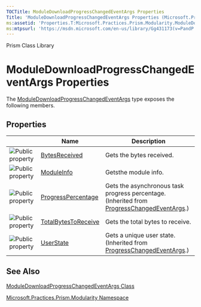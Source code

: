 ```yaml
---
TOCTitle: ModuleDownloadProgressChangedEventArgs Properties
Title: 'ModuleDownloadProgressChangedEventArgs Properties (Microsoft.Practices.Prism.Modularity)'
ms:assetid: 'Properties.T:Microsoft.Practices.Prism.Modularity.ModuleDownloadProgressChangedEventArgs'
ms:mtpsurl: 'https://msdn.microsoft.com/en-us/library/Gg431173(v=PandP.50)'
---
```


Prism Class Library

ModuleDownloadProgressChangedEventArgs Properties
=================================================

The [ModuleDownloadProgressChangedEventArgs](https://msdn.microsoft.com/library/microsoft.practices.prism.modularity.moduledownloadprogresschangedeventargs) type exposes the following members.

Properties
----------

<span id="propertyTableToggle"></span>
<table>

<thead>
<tr class="header">
<th> </th>
<th>Name</th>
<th>Description</th>
</tr>
</thead>
<tbody>
<tr class="odd">
<td><img src="https://msdn.microsoft.com/en-us/Gg431173.pubproperty(en-us,PandP.50).gif" title="Public property" /></td>
<td><a href="https://msdn.microsoft.com/library/microsoft.practices.prism.modularity.moduledownloadprogresschangedeventargs.bytesreceived">BytesReceived</a></td>
<td><div class="summary">
Gets the bytes received.
</div></td>
</tr>
<tr class="even">
<td><img src="https://msdn.microsoft.com/en-us/Gg431173.pubproperty(en-us,PandP.50).gif" title="Public property" /></td>
<td><a href="https://msdn.microsoft.com/library/microsoft.practices.prism.modularity.moduledownloadprogresschangedeventargs.moduleinfo">ModuleInfo</a></td>
<td><div class="summary">
Getsthe module info.
</div></td>
</tr>
<tr class="odd">
<td><img src="https://msdn.microsoft.com/en-us/Gg431173.pubproperty(en-us,PandP.50).gif" title="Public property" /></td>
<td><a href="http://msdn.microsoft.com/en-us/library/2eksby19">ProgressPercentage</a></td>
<td><div class="summary">
Gets the asynchronous task progress percentage.
</div>
(Inherited from <a href="http://msdn.microsoft.com/en-us/library/0tat795f">ProgressChangedEventArgs</a>.)</td>
</tr>
<tr class="even">
<td><img src="https://msdn.microsoft.com/en-us/Gg431173.pubproperty(en-us,PandP.50).gif" title="Public property" /></td>
<td><a href="https://msdn.microsoft.com/library/microsoft.practices.prism.modularity.moduledownloadprogresschangedeventargs.totalbytestoreceive">TotalBytesToReceive</a></td>
<td><div class="summary">
Gets the total bytes to receive.
</div></td>
</tr>
<tr class="odd">
<td><img src="https://msdn.microsoft.com/en-us/Gg431173.pubproperty(en-us,PandP.50).gif" title="Public property" /></td>
<td><a href="http://msdn.microsoft.com/en-us/library/w2bh9809">UserState</a></td>
<td><div class="summary">
Gets a unique user state.
</div>
(Inherited from <a href="http://msdn.microsoft.com/en-us/library/0tat795f">ProgressChangedEventArgs</a>.)</td>
</tr>
</tbody>
</table>

See Also
--------


[ModuleDownloadProgressChangedEventArgs Class](https://msdn.microsoft.com/library/microsoft.practices.prism.modularity.moduledownloadprogresschangedeventargs)

[Microsoft.Practices.Prism.Modularity Namespace](https://msdn.microsoft.com/library/microsoft.practices.prism.modularity)
